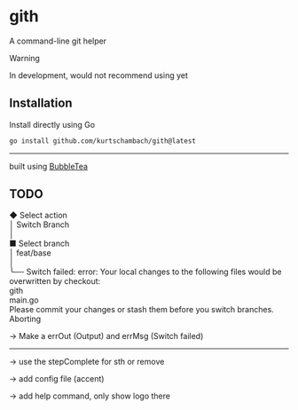 # gith

A command-line git helper

> [!WARNING]
> In development, would not recommend using yet

## Installation

Install directly using Go

```bash
go install github.com/kurtschambach/gith@latest
```

---

built using [BubbleTea](https://github.com/charmbracelet/bubbletea)

## TODO

◆ Select action  
 │ Switch Branch  
 │  
 ■ Select branch  
 │ feat/base  
 │  
 ╰─╌ Switch failed: error: Your local changes to the following files would be overwritten by checkout:  
 gith  
 main.go  
 Please commit your changes or stash them before you switch branches.  
 Aborting

-> Make a errOut (Output) and errMsg (Switch failed)

---

-> use the stepComplete for sth or remove

-> add config file (accent)

-> add help command, only show logo there
